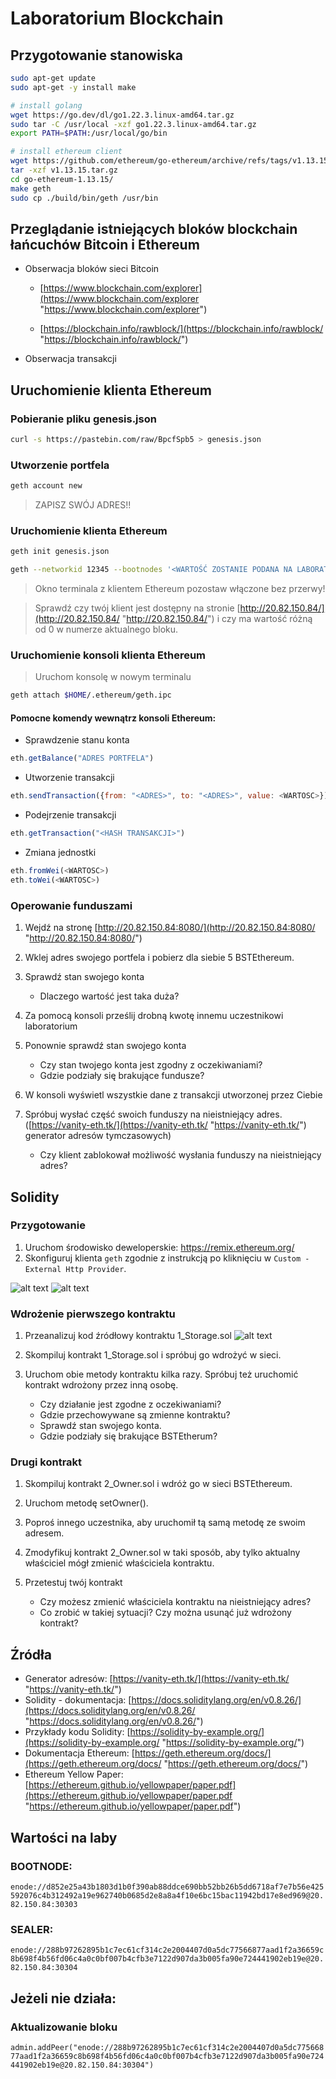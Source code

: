 
# Laboratorium Blockchain

## Przygotowanie stanowiska

```bash
sudo apt-get update
sudo apt-get -y install make

# install golang
wget https://go.dev/dl/go1.22.3.linux-amd64.tar.gz
sudo tar -C /usr/local -xzf go1.22.3.linux-amd64.tar.gz
export PATH=$PATH:/usr/local/go/bin

# install ethereum client
wget https://github.com/ethereum/go-ethereum/archive/refs/tags/v1.13.15.tar.gz
tar -xzf v1.13.15.tar.gz
cd go-ethereum-1.13.15/
make geth
sudo cp ./build/bin/geth /usr/bin

```

## Przeglądanie istniejących bloków blockchain łańcuchów Bitcoin i Ethereum

-   Obserwacja bloków sieci Bitcoin
    
    -   [https://www.blockchain.com/explorer](https://www.blockchain.com/explorer "https://www.blockchain.com/explorer")
        
    -   [https://blockchain.info/rawblock/](https://blockchain.info/rawblock/ "https://blockchain.info/rawblock/")
        
-   Obserwacja transakcji
    

## Uruchomienie klienta Ethereum

### Pobieranie pliku genesis.json

```bash
curl -s https://pastebin.com/raw/BpcfSpb5 > genesis.json
```

### Utworzenie portfela

```bash
geth account new
```

> ZAPISZ SWÓJ ADRES!!

### Uruchomienie klienta Ethereum

```bash
geth init genesis.json

geth --networkid 12345 --bootnodes '<WARTOŚĆ ZOSTANIE PODANA NA LABORATORIUM>' --ethstats '<TUTAJ WPISZ NUMER ALBUMU>:bst2024@20.82.150.84' --unlock '<ADRES WASZEGO PORTFELA>' --allow-insecure-unlock --http --http.corsdomain="*" --http.api web3,eth,debug,personal,net
```

> Okno terminala z klientem Ethereum pozostaw włączone bez przerwy!

> Sprawdź czy twój klient jest dostępny na stronie  [http://20.82.150.84/](http://20.82.150.84/ "http://20.82.150.84/")  i czy ma wartość różną od 0 w numerze aktualnego bloku.

### Uruchomienie konsoli klienta Ethereum

> Uruchom konsolę w nowym terminalu

```bash
geth attach $HOME/.ethereum/geth.ipc
```

#### Pomocne komendy wewnątrz konsoli Ethereum:

-   Sprawdzenie stanu konta

```javascript
eth.getBalance("ADRES PORTFELA")
```

-   Utworzenie transakcji

```javascript
eth.sendTransaction({from: "<ADRES>", to: "<ADRES>", value: <WARTOSC>})
```

-   Podejrzenie transakcji

```javascript
eth.getTransaction("<HASH TRANSAKCJI>")
```

-   Zmiana jednostki

```javascript
eth.fromWei(<WARTOSC>)
eth.toWei(<WARTOSC>)
```

### Operowanie funduszami

1.  Wejdź na stronę  [http://20.82.150.84:8080/](http://20.82.150.84:8080/ "http://20.82.150.84:8080/")
    
2.  Wklej adres swojego portfela i pobierz dla siebie 5 BSTEthereum.
    
3.  Sprawdź stan swojego konta
    -   Dlaczego wartość jest taka duża?
4.  Za pomocą konsoli prześlij drobną kwotę innemu uczestnikowi laboratorium
    
5.  Ponownie sprawdź stan swojego konta
    -   Czy stan twojego konta jest zgodny z oczekiwaniami?
    -   Gdzie podziały się brakujące fundusze?
6.  W konsoli wyświetl wszystkie dane z transakcji utworzonej przez Ciebie
    
7.  Spróbuj wysłać część swoich funduszy na nieistniejący adres. ([https://vanity-eth.tk/](https://vanity-eth.tk/ "https://vanity-eth.tk/")  generator adresów tymczasowych)
    -   Czy klient zablokował możliwość wysłania funduszy na nieistniejący adres?

## Solidity

### Przygotowanie
1. Uruchom środowisko deweloperskie: https://remix.ethereum.org/ 
2. Skonfiguruj klienta `geth` zgodnie z instrukcją po kliknięciu w `Custom - External Http Provider`.

![alt text](image.png)
![alt text](image-1.png)

### Wdrożenie pierwszego kontraktu
1. Przeanalizuj kod źródłowy kontraktu 1_Storage.sol
![alt text](image-2.png)
2. Skompiluj kontrakt 1_Storage.sol i spróbuj go wdrożyć w sieci. 
3. Uruchom obie metody kontraktu kilka razy. Spróbuj też uruchomić kontrakt wdrożony przez inną osobę.

    - Czy działanie jest zgodne z oczekiwaniami? 
    - Gdzie przechowywane są zmienne kontraktu? 
    - Sprawdź stan swojego konta. 
    - Gdzie podziały się brakujące BSTEtherum?
### Drugi kontrakt
1. Skompiluj kontrakt 2_Owner.sol i wdróż go w sieci BSTEthereum. 
2. Uruchom metodę setOwner(). 
3. Poproś innego uczestnika, aby uruchomił tą samą metodę ze swoim adresem. 
4. Zmodyfikuj kontrakt 2_Owner.sol w taki sposób, aby tylko aktualny właściciel mógł zmienić właściciela kontraktu. 
5. Przetestuj twój kontrakt

   - Czy możesz zmienić właściciela kontraktu na nieistniejący adres? 
   - Co zrobić w takiej sytuacji? Czy można usunąć już wdrożony kontrakt?

## Źródła

-   Generator adresów:  [https://vanity-eth.tk/](https://vanity-eth.tk/ "https://vanity-eth.tk/")
-   Solidity - dokumentacja:  [https://docs.soliditylang.org/en/v0.8.26/](https://docs.soliditylang.org/en/v0.8.26/ "https://docs.soliditylang.org/en/v0.8.26/")
-   Przykłady kodu Solidity:  [https://solidity-by-example.org/](https://solidity-by-example.org/ "https://solidity-by-example.org/")
-   Dokumentacja Ethereum:  [https://geth.ethereum.org/docs/](https://geth.ethereum.org/docs/ "https://geth.ethereum.org/docs/")
-   Ethereum Yellow Paper:  [https://ethereum.github.io/yellowpaper/paper.pdf](https://ethereum.github.io/yellowpaper/paper.pdf "https://ethereum.github.io/yellowpaper/paper.pdf")

## Wartości na laby

### BOOTNODE:

`enode://d852e25a43b1803d1b0f390ab88ddce690bb52bb26b5dd6718af7e7b56e425592076c4b312492a19e962740b0685d2e8a8a4f10e6bc15bac11942bd17e8ed969@20.82.150.84:30303`

### SEALER:

`enode://288b97262895b1c7ec61cf314c2e2004407d0a5dc77566877aad1f2a36659c8b698f4b56fd06c4a0c0bf007b4cfb3e7122d907da3b005fa90e724441902eb19e@20.82.150.84:30304`

## Jeżeli nie działa:

### Aktualizowanie bloku

`admin.addPeer("enode://288b97262895b1c7ec61cf314c2e2004407d0a5dc77566877aad1f2a36659c8b698f4b56fd06c4a0c0bf007b4cfb3e7122d907da3b005fa90e724441902eb19e@20.82.150.84:30304")`